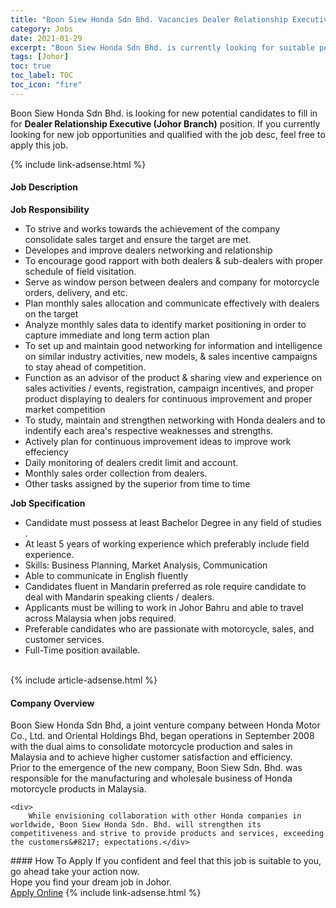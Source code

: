 ```yaml
---
title: "Boon Siew Honda Sdn Bhd. Vacancies Dealer Relationship Executive (Johor Branch)" 
category: Jobs 
date: 2021-01-29 
excerpt: "Boon Siew Honda Sdn Bhd. is currently looking for suitable person to fill in the Dealer Relationship Executive (Johor Branch) which positioned at Johor" 
tags: [Johor] 
toc: true 
toc_label: TOC 
toc_icon: "fire" 
--- 
```


<p>Boon Siew Honda Sdn Bhd. is looking for new potential candidates to fill in for <b>Dealer Relationship Executive (Johor Branch)</b> position. If you currently looking for new job opportunities and qualified with the job desc, feel free to apply this job.
</p>{% include link-adsense.html %} 
<div><div><h4>Job Description</h4></div><div><div><span><div><div><strong>Job Responsibility</strong></div><div><ul><li>To strive and works towards the achievement of the company consolidate sales target and ensure the target are met.</li><li>Developes and improve dealers networking and relationship</li><li>To encourage good rapport with both dealers &amp; sub-dealers with proper schedule of field visitation.</li><li>Serve as window person between dealers and company for motorcycle orders, delivery, and etc.</li><li>Plan monthly sales allocation and communicate effectively with dealers on the target</li><li>Analyze monthly sales data to identify market positioning in order to capture immediate and long term action plan</li><li>To set up and maintain good networking for information and intelligence on similar industry activities, new models, &amp; sales incentive campaigns to stay ahead of competition.</li><li>Function as an advisor of the product &amp; sharing view and experience on sales activities / events, registration, campaign incentives, and proper product displaying to dealers for continuous improvement and proper market competition</li><li>To study, maintain and strengthen networking with Honda dealers and to indentify each area's respective weaknesses and strengths.</li><li>Actively plan for continuous improvement ideas to improve work effeciency&#160;</li><li>Daily monitoring of dealers credit limit and account.</li><li>Monthly sales order collection from dealers.</li><li>Other tasks assigned by the superior from time to time</li></ul></div><div><strong>Job Specification</strong></div><ul><li>Candidate must possess at least Bachelor Degree in any field of studies .</li><li>At least 5 years of working experience which preferably include field experience.</li><li>Skills: Business Planning, Market Analysis, Communication</li><li>Able to communicate in English fluently</li><li>Candidates fluent in Mandarin preferred as role require candidate to deal with Mandarin speaking clients / dealers.</li><li>Applicants must be willing to work in Johor Bahru and able to travel across Malaysia when jobs required.</li><li>Preferable candidates who are passionate with motorcycle, sales, and customer services.</li><li>Full-Time position available.<br>&#160;</li></ul></div></span></div></div></div> 
{% include article-adsense.html %} 
<div><div><h4>Company Overview</h4></div><div><div><span><div><div>
	Boon Siew Honda Sdn Bhd, a joint venture company between Honda Motor Co., Ltd. and Oriental Holdings Bhd, began operations in September 2008 with the dual aims to consolidate motorcycle production and sales in Malaysia and to achieve higher customer satisfaction and efficiency.</div>
<div>
	Prior to the emergence of the new company, Boon Siew Sdn. Bhd. was responsible for the manufacturing and wholesale business of Honda motorcycle products in Malaysia.
	
	<div>
		While envisioning collaboration with other Honda companies in worldwide, Boon Siew Honda Sdn. Bhd. will strengthen its competitiveness and strive to provide products and services, exceeding the customers&#8217; expectations.</div>
</div></div></span></div></div></div> 
#### How To Apply 
If you confident and feel that this job is suitable to you, go ahead take your action now. <br/> 
Hope you find your dream job in Johor. <br/> 
<a href="https://www.jobstreet.com.my/en/job/dealer-relationship-executive-johor-branch-4454918?jobId=jobstreet-my-job-4454918&sectionRank=22&token=0~f9d6ce33-3a8d-449d-9f1d-cd6167f84a81&fr=SRP%20View%20In%20New%20Ta" class="btn btn--info" target="_blank" rel="nofollow noopenner">Apply Online</a> 
{% include link-adsense.html %} 